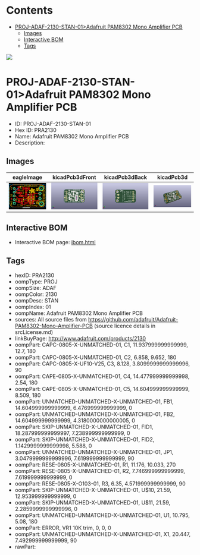 



Contents
========

* [PROJ-ADAF-2130-STAN-01>Adafruit PAM8302 Mono Amplifier PCB](#proj-adaf-2130-stan-01adafruit-pam8302-mono-amplifier-pcb)
	* [Images](#images)
	* [Interactive BOM](#interactive-bom)
	* [Tags](#tags)
  
![][im]
# PROJ-ADAF-2130-STAN-01>Adafruit PAM8302 Mono Amplifier PCB

- ID: PROJ-ADAF-2130-STAN-01
- Hex ID: PRA2130
- Name: Adafruit PAM8302 Mono Amplifier PCB
- Description: 

## Images
  
  

|eagleImage|kicadPcb3dFront|kicadPcb3dBack|kicadPcb3d|
| :---: | :---: | :---: | :---: |
|[![eagleImage](eagleImage_140.png)](eagleImage_600.png)|[![kicadPcb3dFront](kicadPcb3dFront_140.png)](kicadPcb3dFront_600.png)|[![kicadPcb3dBack](kicadPcb3dBack_140.png)](kicadPcb3dBack_600.png)|[![kicadPcb3d](kicadPcb3d_140.png)](kicadPcb3d_600.png)|

## Interactive BOM

- Interactive BOM page: [ibom.html](kicad/bom/ibom.html)

## Tags

- hexID: PRA2130
- oompType: PROJ
- oompSize: ADAF
- oompColor: 2130
- oompDesc: STAN
- oompIndex: 01
- oompName: Adafruit PAM8302 Mono Amplifier PCB
- sources: All source files from https://github.com/adafruit/Adafruit-PAM8302-Mono-Amplifier-PCB (source licence details in srcLicense.md)
- linkBuyPage: http://www.adafruit.com/products/2130
- oompPart: CAPC-0805-X-UNMATCHED-01, C1, 11.937999999999999, 12.7, 180
- oompPart: CAPC-0805-X-UNMATCHED-01, C2, 6.858, 9.652, 180
- oompPart: CAPC-0805-X-UF10-V25, C3, 8.128, 3.8099999999999996, 90
- oompPart: CAPE-0805-X-UNMATCHED-01, C4, 14.477999999999998, 2.54, 180
- oompPart: CAPE-0805-X-UNMATCHED-01, C5, 14.604999999999999, 8.509, 180
- oompPart: UNMATCHED-UNMATCHED-X-UNMATCHED-01, FB1, 14.604999999999999, 6.476999999999999, 0
- oompPart: UNMATCHED-UNMATCHED-X-UNMATCHED-01, FB2, 14.604999999999999, 4.3180000000000005, 0
- oompPart: SKIP-UNMATCHED-X-UNMATCHED-01, FID1, 18.287999999999997, 7.238999999999999, 0
- oompPart: SKIP-UNMATCHED-X-UNMATCHED-01, FID2, 1.1429999999999998, 5.588, 0
- oompPart: UNMATCHED-UNMATCHED-X-UNMATCHED-01, JP1, 3.0479999999999996, 7.619999999999999, 90
- oompPart: RESE-0805-X-UNMATCHED-01, R1, 11.176, 10.033, 270
- oompPart: RESE-0805-X-UNMATCHED-01, R2, 7.746999999999999, 7.619999999999999, 0
- oompPart: RESE-0805-X-O103-01, R3, 6.35, 4.571999999999999, 90
- oompPart: SKIP-UNMATCHED-X-UNMATCHED-01, U$10, 21.59, 12.953999999999999, 0
- oompPart: SKIP-UNMATCHED-X-UNMATCHED-01, U$11, 21.59, 2.2859999999999996, 0
- oompPart: UNMATCHED-UNMATCHED-X-UNMATCHED-01, U1, 10.795, 5.08, 180
- oompPart: ERROR, VR1 10K trim, 0, 0, 0
- oompPart: UNMATCHED-UNMATCHED-X-UNMATCHED-01, X1, 20.447, 7.492999999999999, 90
- rawPart: 



[im]: kicadPcb3d_450.png
